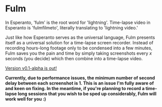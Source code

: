 # Fulm

In Esperanto, 'fulm' is the root word for 'lightning'. Time-lapse video in Esperanto is 'fulmfilmeto', literally translating to 'lightning video.'

Just like how Esperanto serves as the universal language, Fulm presents itself as a universal solution for a time-lapse screen recorder. Instead of recording hours-long footage only to be condensed into a few minutes, Fulm saves you the pain and time by simply taking screenshots every *x* seconds (you decide) which then combine into a time-lapse video.

[Version v0.1-alpha is out!](https://github.com/leonzalion/Fulm/releases/tag/v0.1-alpha)

**Currently, due to performance issues, the minimum number of second delay between each screenshot is 1. This is an issue I'm fully aware of and keen on fixing. In the meantime, if you're planning to record a time-lapse long sessions that you wish to be sped up considerably, Fulm will work well for you :)**
